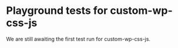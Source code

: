 # Playground tests for custom-wp-css-js
We are still awaiting the first test run for custom-wp-css-js.
